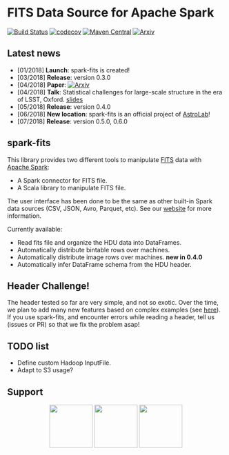 # FITS Data Source for Apache Spark

[![Build Status](https://travis-ci.org/astrolabsoftware/spark-fits.svg?branch=master)](https://travis-ci.org/astrolabsoftware/spark-fits)
[![codecov](https://codecov.io/gh/astrolabsoftware/spark-fits/branch/master/graph/badge.svg?style=platic)](https://codecov.io/gh/astrolabsoftware/spark-fits)
[![Maven Central](https://maven-badges.herokuapp.com/maven-central/com.github.astrolabsoftware/spark-fits_2.11/badge.svg?style=flat)](https://maven-badges.herokuapp.com/maven-central/com.github.astrolabsoftware/spark-fits_2.11)
[![Arxiv](http://img.shields.io/badge/arXiv-1804.07501-yellow.svg?style=platic)](https://arxiv.org/abs/1804.07501)

## Latest news

- [01/2018] **Launch**: spark-fits is created!
- [03/2018] **Release**: version 0.3.0
- [04/2018] **Paper**: [![Arxiv](http://img.shields.io/badge/arXiv-1804.07501-yellow.svg?style=platic)](https://arxiv.org/abs/1804.07501)
- [04/2018] **Talk**: Statistical challenges for large-scale structure in the era of LSST, Oxford. [slides](intensitymapping.physics.ox.ac.uk/SCLSS/Slides/Peloton.pdf)
- [05/2018] **Release**: version 0.4.0
- [06/2018] **New location**: spark-fits is an official project of [AstroLab](https://astrolabsoftware.github.io/)!
- [07/2018] **Release**: version 0.5.0, 0.6.0

## spark-fits

This library provides two different tools to manipulate
[FITS](https://fits.gsfc.nasa.gov/fits_home.html) data with [Apache
Spark](http://spark.apache.org/):

-   A Spark connector for FITS file.
-   A Scala library to manipulate FITS file.

The user interface has been done to be the same as other built-in Spark
data sources (CSV, JSON, Avro, Parquet, etc). See our [website](https://astrolabsoftware.github.io/spark-fits/) for more information.

Currently available:

-   Read fits file and organize the HDU data into DataFrames.
-   Automatically distribute bintable rows over machines.
-   Automatically distribute image rows over machines. **new in 0.4.0**
-   Automatically infer DataFrame schema from the HDU header.

## Header Challenge!

The header tested so far are very simple, and not so exotic. Over the
time, we plan to add many new features based on complex examples (see
[here](https://github.com/astrolabsoftware/spark-fits/tree/master/src/test/resources/toTest)).
If you use spark-fits, and encounter errors while reading a header, tell
us (issues or PR) so that we fix the problem asap!

## TODO list

- Define custom Hadoop InputFile.
- Adapt to S3 usage?

## Support

<p align="center"><img width="100" src="https://github.com/astrolabsoftware/spark-fits/raw/master/pic/lal_logo.jpg"/> <img width="100" src="https://github.com/astrolabsoftware/spark-fits/raw/master/pic/psud.png"/> <img width="100" src="https://github.com/astrolabsoftware/spark-fits/raw/master/pic/1012px-Centre_national_de_la_recherche_scientifique.svg.png"/></p>
